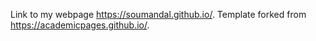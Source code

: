 Link to my webpage https://soumandal.github.io/.
Template forked from https://academicpages.github.io/.
